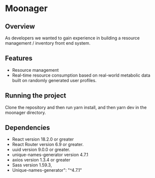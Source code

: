 # Moonager

## Overview

As developers we wanted to gain experience in building a resource management / inventory front end system.

## Features

- Resource management
- Real-time resource consumption based on real-world metabolic data built on randomly generated user profiles.

## Running the project

Clone the repository and then run yarn install, and then yarn dev in the moonager directory.

## Dependencies

- React version 18.2.0 or greater
- React Router version 6.9 or greater.
- uuid version 9.0.0 or greater.
- unique-names-generator version 4.7.1
- axios version 1.3.4 or greater
- Sass version 1.59.3,
- Unique-names-generator": "^4.7.1"
